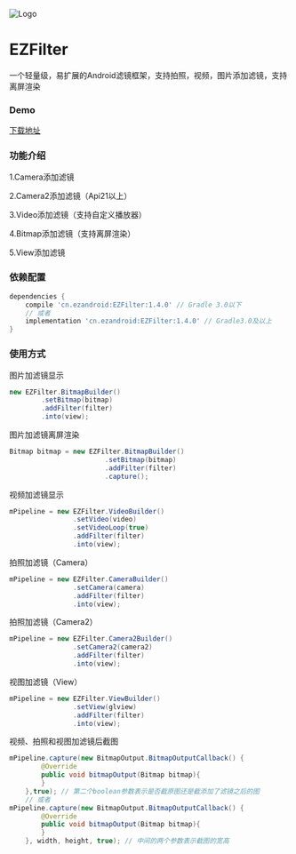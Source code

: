 ![Logo](https://raw.githubusercontent.com/uestccokey/EZFilter/master/logo.png)
# EZFilter
一个轻量级，易扩展的Android滤镜框架，支持拍照，视频，图片添加滤镜，支持离屏渲染

### Demo

[下载地址](https://raw.githubusercontent.com/uestccokey/EZFilter/master/demo.apk)

### 功能介绍

1.Camera添加滤镜

2.Camera2添加滤镜（Api21以上）

3.Video添加滤镜（支持自定义播放器）

4.Bitmap添加滤镜（支持离屏渲染）

5.View添加滤镜

### 依赖配置

``` gradle
dependencies {
    compile 'cn.ezandroid:EZFilter:1.4.0' // Gradle 3.0以下
    // 或者
    implementation 'cn.ezandroid:EZFilter:1.4.0' // Gradle3.0及以上
}
```

### 使用方式

图片加滤镜显示

``` java
new EZFilter.BitmapBuilder()
        .setBitmap(bitmap)
        .addFilter(filter)
        .into(view);
```
图片加滤镜离屏渲染

``` java
Bitmap bitmap = new EZFilter.BitmapBuilder()
                        .setBitmap(bitmap)
                        .addFilter(filter)
                        .capture();

```

视频加滤镜显示

``` java
mPipeline = new EZFilter.VideoBuilder()
                .setVideo(video)
                .setVideoLoop(true)
                .addFilter(filter)
                .into(view);
```

拍照加滤镜（Camera）

``` java
mPipeline = new EZFilter.CameraBuilder()
                .setCamera(camera)
                .addFilter(filter)
                .into(view);
```

拍照加滤镜（Camera2）

``` java
mPipeline = new EZFilter.Camera2Builder()
                .setCamera2(camera2)
                .addFilter(filter)
                .into(view);
```

视图加滤镜（View）

``` java
mPipeline = new EZFilter.ViewBuilder()
                .setView(glview)
                .addFilter(filter)
                .into(view);
```

视频、拍照和视图加滤镜后截图

``` java
mPipeline.capture(new BitmapOutput.BitmapOutputCallback() {
        @Override
        public void bitmapOutput(Bitmap bitmap){
        }
    },true); // 第二个boolean参数表示是否截原图还是截添加了滤镜之后的图
    // 或者
mPipeline.capture(new BitmapOutput.BitmapOutputCallback() {
        @Override
        public void bitmapOutput(Bitmap bitmap){
        }
    }, width, height, true); // 中间的两个参数表示截图的宽高
```

